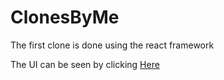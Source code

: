 <h1> ClonesByMe</h1>
<p>The first clone is done using the react framework </p>
<p> The UI can be seen by clicking <a href= "https://clone1react.pages.dev/" target="_blank">Here</a>
